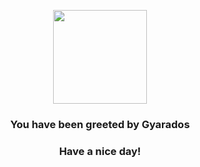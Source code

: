 <p align="center">
    <img src="https://raw.githubusercontent.com/PokeAPI/sprites/master/sprites/pokemon/130.png" width="150" height="150">
</p>
<h3 align="center">You have been greeted by  <b>Gyarados</b></h3>
<h3 align="center">Have a nice day!</h3>
